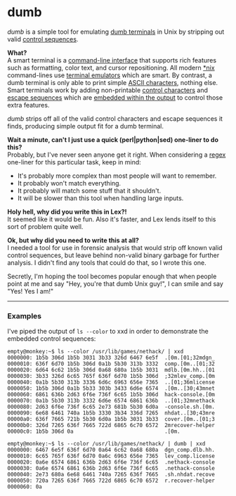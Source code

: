 # dumb #
_dumb_ is a simple tool for emulating [dumb terminals](http://en.wikipedia.org/wiki/Computer_terminal#Dumb_terminal) in Unix by stripping out valid [control sequences](http://www.xfree86.org/current/ctlseqs.html).

**What?**  
A smart terminal is a [command-line interface](http://en.wikipedia.org/wiki/Commandline) that supports rich features such as formatting, color text, and cursor repositioning. All modern [\*nix](http://en.wikipedia.org/wiki/*nix) command-lines use [terminal emulators](http://en.wikipedia.org/wiki/Terminal_emulator) which are smart. By contrast, a dumb terminal is only able to print simple [ASCII characters](http://en.wikipedia.org/wiki/Ascii), nothing else. Smart terminals work by adding non-printable [control characters](http://en.wikipedia.org/wiki/Control_character) and [escape sequences](http://en.wikipedia.org/wiki/Escape_sequence) which are [embedded within the output](http://en.wikipedia.org/wiki/In-band_signaling) to control those extra features.

_dumb_ strips off all of the valid control characters and escape sequences it finds, producing simple output fit for a dumb terminal.


**Wait a minute, can't I just use a quick (perl|python|sed) one-liner to do this?**  
Probably, but I've never seen anyone get it right. When considering a [regex](http://en.wikipedia.org/wiki/Regular_expression) one-liner for this particular task, keep in mind:  
* It's probably more complex than most people will want to remember.
* It probably won't match everything.
* It probably will match some stuff that it shouldn't.
* It will be slower than this tool when handling large inputs.


**Holy hell, why did you write this in Lex?!**  
It seemed like it would be fun. Also it's faster, and Lex lends itself to this sort of problem quite well.


**Ok, but why did you need to write this at all?**  
I needed a tool for use in forensic analysis that would strip off known valid control sequences, but leave behind non-valid binary garbage for further analysis. I didn't find any tools that could do that, so I wrote this one.

Secretly, I'm hoping the tool becomes popular enough that when people point at me and say "Hey, you're that dumb Unix guy!", I can smile and say "Yes! Yes I am!"


---
### Examples ###

I've piped the output of `ls --color` to xxd in order to demonstrate the embedded control sequences:

    empty@monkey:~$ ls --color /usr/lib/games/nethack/ | xxd
    0000000: 1b5b 306d 1b5b 3031 3b33 326d 6467 6e5f  .[0m.[01;32mdgn_
    0000010: 636f 6d70 1b5b 306d 0a1b 5b30 313b 3332  comp.[0m..[01;32
    0000020: 6d64 6c62 1b5b 306d 0a68 680a 1b5b 3031  mdlb.[0m.hh..[01
    0000030: 3b33 326d 6c65 765f 636f 6d70 1b5b 306d  ;32mlev_comp.[0m
    0000040: 0a1b 5b30 313b 3336 6d6c 6963 656e 7365  ..[01;36mlicense
    0000050: 1b5b 306d 0a1b 5b33 303b 3433 6d6e 6574  .[0m..[30;43mnet
    0000060: 6861 636b 2d63 6f6e 736f 6c65 1b5b 306d  hack-console.[0m
    0000070: 0a1b 5b30 313b 3332 6d6e 6574 6861 636b  ..[01;32mnethack
    0000080: 2d63 6f6e 736f 6c65 2e73 681b 5b30 6d0a  -console.sh.[0m.
    0000090: 6e68 6461 740a 1b5b 3330 3b34 336d 7265  nhdat..[30;43mre
    00000a0: 636f 7665 721b 5b30 6d0a 1b5b 3031 3b33  cover.[0m..[01;3
    00000b0: 326d 7265 636f 7665 722d 6865 6c70 6572  2mrecover-helper
    00000c0: 1b5b 306d 0a                             .[0m.

    empty@monkey:~$ ls --color /usr/lib/games/nethack/ | dumb | xxd
    0000000: 6467 6e5f 636f 6d70 0a64 6c62 0a68 680a  dgn_comp.dlb.hh.
    0000010: 6c65 765f 636f 6d70 0a6c 6963 656e 7365  lev_comp.license
    0000020: 0a6e 6574 6861 636b 2d63 6f6e 736f 6c65  .nethack-console
    0000030: 0a6e 6574 6861 636b 2d63 6f6e 736f 6c65  .nethack-console
    0000040: 2e73 680a 6e68 6461 740a 7265 636f 7665  .sh.nhdat.recove
    0000050: 720a 7265 636f 7665 722d 6865 6c70 6572  r.recover-helper
    0000060: 0a                                       
    
